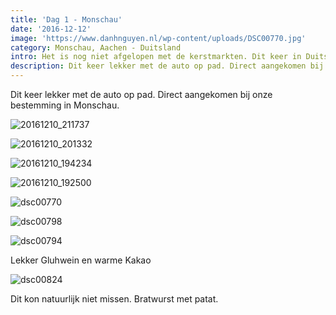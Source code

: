 ```yaml
---
title: 'Dag 1 - Monschau'
date: '2016-12-12'
image: 'https://www.danhnguyen.nl/wp-content/uploads/DSC00770.jpg'
category: Monschau, Aachen - Duitsland
intro: Het is nog niet afgelopen met de kerstmarkten. Dit keer in Duitsland! We bezochten plekken zoals Monchau en Aachen. Naast het bezoeken van de kerstmarkten natuurlijk ook lekker eten.
description: Dit keer lekker met de auto op pad. Direct aangekomen bij onze bestemming in Monschau.
---
```


Dit keer lekker met de auto op pad. Direct aangekomen bij onze bestemming in Monschau.

![20161210_211737](https://www.danhnguyen.nl/wp-content/uploads/20161210_211737-1024x576.jpg)

![20161210_201332](https://www.danhnguyen.nl/wp-content/uploads/20161210_201332-1024x576.jpg)

![20161210_194234](https://www.danhnguyen.nl/wp-content/uploads/20161210_194234-1024x576.jpg)

![20161210_192500](https://www.danhnguyen.nl/wp-content/uploads/20161210_192500-1024x576.jpg)

![dsc00770](https://www.danhnguyen.nl/wp-content/uploads/DSC00770-1024x576.jpg)

![dsc00798](https://www.danhnguyen.nl/wp-content/uploads/DSC00798-1024x576.jpg)

![dsc00794](https://www.danhnguyen.nl/wp-content/uploads/DSC00794-1024x576.jpg)

Lekker Gluhwein en warme Kakao

![dsc00824](https://www.danhnguyen.nl/wp-content/uploads/DSC00824-1024x576.jpg)

Dit kon natuurlijk niet missen. Bratwurst met patat.
